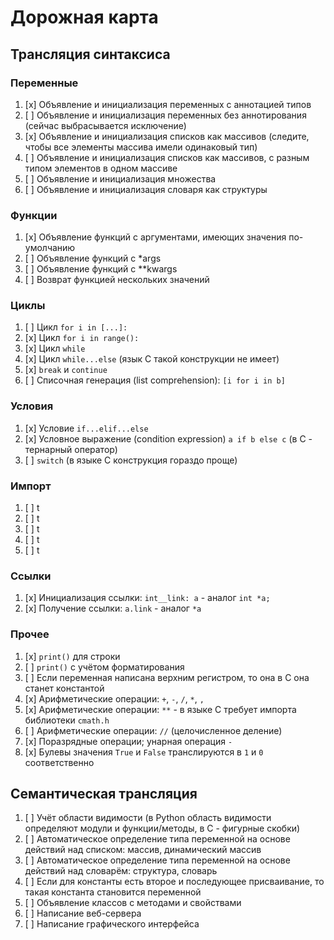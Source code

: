 # Дорожная карта

## Трансляция синтаксиса

### Переменные

1. [x] Объявление и инициализация переменных с аннотацией типов
2. [ ] Объявление и инициализация переменных без аннотирования (сейчас выбрасывается исключение)
3. [x] Объявление и инициализация списков как массивов (следите, чтобы все элементы массива имели одинаковый тип)
4. [ ] Объявление и инициализация списков как массивов, с разным типом элементов в одном массиве
5. [ ] Объявление и инициализация множества
6. [ ] Объявление и инициализация словаря как структуры

### Функции

1. [x] Объявление функций с аргументами, имеющих значения по-умолчанию
2. [ ] Объявление функций с *args 
3. [ ] Объявление функций с **kwargs 
4. [ ] Возврат функцией нескольких значений 

### Циклы

1. [ ] Цикл `for i in [...]:`
2. [x] Цикл `for i in range():`
3. [x] Цикл `while`
4. [x] Цикл `while...else` (язык C такой конструкции не имеет)
5. [x] `break` и `continue`
6. [ ] Списочная генерация (list comprehension): `[i for i in b]`

### Условия

1. [x] Условие `if...elif...else`
2. [x] Условное выражение (condition expression) `a if b else c` (в C - тернарный оператор)
3. [ ] `switch` (в языке C конструкция гораздо проще)

### Импорт

1. [ ] t
2. [ ] t
3. [ ] t
4. [ ] t
5. [ ] t

### Ссылки

1. [x] Инициализация ссылки: `int__link: a` - аналог `int *a;`
2. [x] Получение ссылки: `a.link` - аналог `*a`

### Прочее

1. [x] `print()` для строки
2. [ ] `print()` с учётом форматирования
3. [ ] Если переменная написана верхним регистром, то она в C она станет константой
4. [x] Арифметические операции: `+`, `-`, `/`, `*`, ``, ``
5. [x] Арифметические операции: `**` - в языке C требует импорта библиотеки `cmath.h`
6. [ ] Арифметические операции: `//` (целочисленное деление)
7. [x] Поразрядные операции; унарная операция `-`
8. [x] Булевы значения `True` и `False` транслируются в `1` и `0` соответственно

## Семантическая трансляция

1. [ ] Учёт области видимости (в Python область видимости определяют модули и функции/методы, в C - фигурные скобки)
2. [ ] Автоматическое определение типа переменной на основе действий над списком: массив, динамический массив
3. [ ] Автоматическое определение типа переменной на основе действий над словарём: структура, словарь
4. [ ] Если для константы есть второе и последующее присваивание, то такая константа становится переменной
5. [ ] Объявление классов с методами и свойствами
6. [ ] Написание веб-сервера
7. [ ] Написание графического интерфейса
